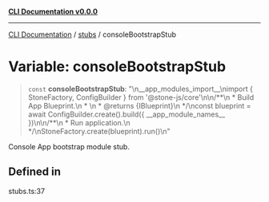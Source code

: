 [**CLI Documentation v0.0.0**](../../README.md)

***

[CLI Documentation](../../modules.md) / [stubs](../README.md) / consoleBootstrapStub

# Variable: consoleBootstrapStub

> `const` **consoleBootstrapStub**: "\n\_\_app\_modules\_import\_\_\nimport \{ StoneFactory, ConfigBuilder \} from '@stone-js/core'\n\n/\*\*\n \* Build App Blueprint.\n \* \n \* @returns \{IBlueprint\}\n \*/\nconst blueprint = await ConfigBuilder.create().build(\{ \_\_app\_module\_names\_\_ \})\n\n/\*\*\n \* Run application.\n \*/\nStoneFactory.create(blueprint).run()\n"

Console App bootstrap module stub.

## Defined in

stubs.ts:37
